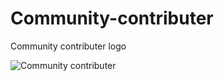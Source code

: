 # Community-contributer
Community contributer logo

![Community contributer](https://user-images.githubusercontent.com/86709559/142146508-99c150c5-2c88-4d4b-8633-cf682aa682d4.gif)
